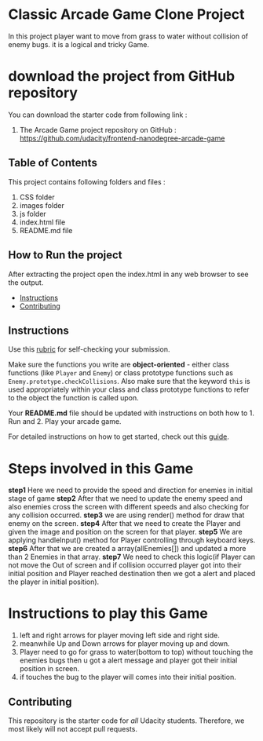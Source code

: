 # Classic Arcade Game Clone Project
In this project player want to move from grass to water without collision of enemy bugs. it is a logical and tricky Game.

# download the project from GitHub repository

You can download the starter code from following link :
1) The Arcade Game project repository on GitHub :
https://github.com/udacity/frontend-nanodegree-arcade-game
## Table of Contents
This project contains following folders and files :
1. CSS folder
2. images folder
3. js folder
4. index.html file
5. README.md file

## How to Run the project
  After extracting the project open the index.html in any web browser to see the output.

- [Instructions](#instructions)
- [Contributing](#contributing)
## Instructions

Use this [rubric](https://review.udacity.com/#!/rubrics/15/view) for self-checking your submission.

Make sure the functions you write are **object-oriented** - either class functions (like `Player` and `Enemy`) or class prototype functions such as `Enemy.prototype.checkCollisions`. Also make sure that the keyword `this` is used appropriately within your class and class prototype functions to refer to the object the function is called upon.

Your **README.md** file should be updated with instructions on both how to 1. Run and 2. Play your arcade game.

For detailed instructions on how to get started, check out this [guide](https://docs.google.com/document/d/1v01aScPjSWCCWQLIpFqvg3-vXLH2e8_SZQKC8jNO0Dc/pub?embedded=true).
# Steps involved in this Game
**step1** Here we need to provide the speed and direction for enemies in initial stage of game
**step2** After that we need to update the enemy speed and also enemies cross the screen with different speeds and also checking for any collision occurred.
**step3** we are using render() method for draw that enemy on the screen.
**step4** After that we need to create the Player and given the image and position on the screen  for that player.
**step5** We are applying handleInput() method for Player controlling through keyboard keys.   
**step6** After that we are created a array(allEnemies[]) and updated a more than 2 Enemies in that array.
**step7** We need to check this logic(if Player can not move the Out of screen and if collision occurred player got into their initial position and Player reached destination then we got a alert and placed the player in initial position).

# Instructions to play this Game
1. left and right arrows for player moving left side and right side.
2. meanwhile Up and Down arrows for player moving up and down.
3. Player need to go for grass to water(bottom to top) without touching the enemies bugs then u got a alert message and player got their initial position in screen.
4. if touches the bug to the player will comes into their initial position.
## Contributing

This repository is the starter code for _all_ Udacity students. Therefore, we most likely will not accept pull requests.
